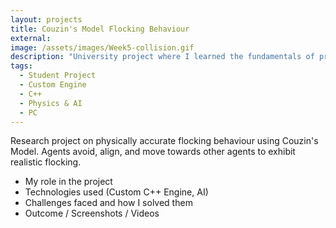 ```yaml
---
layout: projects
title: Couzin's Model Flocking Behaviour
external:
image: /assets/images/Week5-collision.gif
description: "University project where I learned the fundamentals of programming Physics & AI behaviour in a custom engine. Topics discussed included: A*, graphs, navmesh, collision detection + resolution."
tags:
  - Student Project
  - Custom Engine
  - C++
  - Physics & AI
  - PC
---
```


<p>
  Research project on physically accurate flocking behaviour using Couzin's Model. Agents avoid, align, and move towards other agents to exhibit realistic flocking.
</p>

<p>
  <ul>
    <li>My role in the project</li>
    <li>Technologies used (Custom C++ Engine, AI)</li>
    <li>Challenges faced and how I solved them</li>
    <li>Outcome / Screenshots / Videos</li>
  </ul>
</p>
